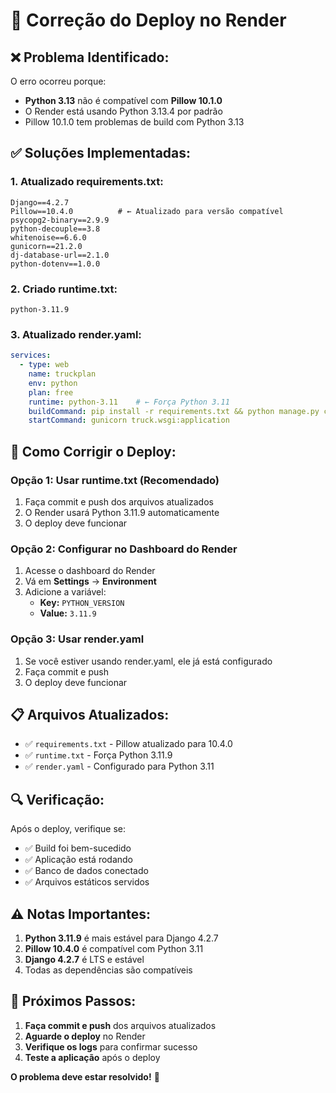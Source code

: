 # 🔧 Correção do Deploy no Render

## ❌ **Problema Identificado:**

O erro ocorreu porque:
- **Python 3.13** não é compatível com **Pillow 10.1.0**
- O Render está usando Python 3.13.4 por padrão
- Pillow 10.1.0 tem problemas de build com Python 3.13

## ✅ **Soluções Implementadas:**

### 1. **Atualizado requirements.txt:**
```
Django==4.2.7
Pillow==10.4.0          # ← Atualizado para versão compatível
psycopg2-binary==2.9.9
python-decouple==3.8
whitenoise==6.6.0
gunicorn==21.2.0
dj-database-url==2.1.0
python-dotenv==1.0.0
```

### 2. **Criado runtime.txt:**
```
python-3.11.9
```

### 3. **Atualizado render.yaml:**
```yaml
services:
  - type: web
    name: truckplan
    env: python
    plan: free
    runtime: python-3.11    # ← Força Python 3.11
    buildCommand: pip install -r requirements.txt && python manage.py collectstatic --noinput && python manage.py migrate
    startCommand: gunicorn truck.wsgi:application
```

## 🚀 **Como Corrigir o Deploy:**

### **Opção 1: Usar runtime.txt (Recomendado)**
1. Faça commit e push dos arquivos atualizados
2. O Render usará Python 3.11.9 automaticamente
3. O deploy deve funcionar

### **Opção 2: Configurar no Dashboard do Render**
1. Acesse o dashboard do Render
2. Vá em **Settings** → **Environment**
3. Adicione a variável:
   - **Key:** `PYTHON_VERSION`
   - **Value:** `3.11.9`

### **Opção 3: Usar render.yaml**
1. Se você estiver usando render.yaml, ele já está configurado
2. Faça commit e push
3. O deploy deve funcionar

## 📋 **Arquivos Atualizados:**

- ✅ `requirements.txt` - Pillow atualizado para 10.4.0
- ✅ `runtime.txt` - Força Python 3.11.9
- ✅ `render.yaml` - Configurado para Python 3.11

## 🔍 **Verificação:**

Após o deploy, verifique se:
- ✅ Build foi bem-sucedido
- ✅ Aplicação está rodando
- ✅ Banco de dados conectado
- ✅ Arquivos estáticos servidos

## ⚠️ **Notas Importantes:**

1. **Python 3.11.9** é mais estável para Django 4.2.7
2. **Pillow 10.4.0** é compatível com Python 3.11
3. **Django 4.2.7** é LTS e estável
4. Todas as dependências são compatíveis

## 🎯 **Próximos Passos:**

1. **Faça commit e push** dos arquivos atualizados
2. **Aguarde o deploy** no Render
3. **Verifique os logs** para confirmar sucesso
4. **Teste a aplicação** após o deploy

**O problema deve estar resolvido!** 🚀
